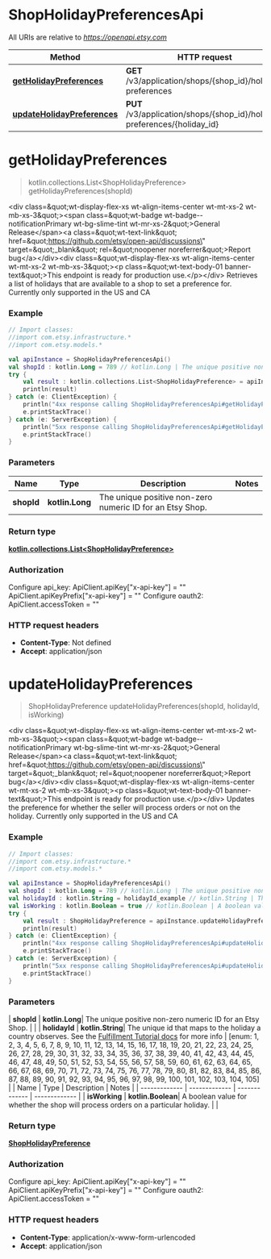 # ShopHolidayPreferencesApi

All URIs are relative to *https://openapi.etsy.com*

| Method | HTTP request | Description |
| ------------- | ------------- | ------------- |
| [**getHolidayPreferences**](ShopHolidayPreferencesApi.md#getHolidayPreferences) | **GET** /v3/application/shops/{shop_id}/holiday-preferences |  |
| [**updateHolidayPreferences**](ShopHolidayPreferencesApi.md#updateHolidayPreferences) | **PUT** /v3/application/shops/{shop_id}/holiday-preferences/{holiday_id} |  |


<a id="getHolidayPreferences"></a>
# **getHolidayPreferences**
> kotlin.collections.List&lt;ShopHolidayPreference&gt; getHolidayPreferences(shopId)



&lt;div class&#x3D;\&quot;wt-display-flex-xs wt-align-items-center wt-mt-xs-2 wt-mb-xs-3\&quot;&gt;&lt;span class&#x3D;\&quot;wt-badge wt-badge--notificationPrimary wt-bg-slime-tint wt-mr-xs-2\&quot;&gt;General Release&lt;/span&gt;&lt;a class&#x3D;\&quot;wt-text-link\&quot; href&#x3D;\&quot;https://github.com/etsy/open-api/discussions\&quot; target&#x3D;\&quot;_blank\&quot; rel&#x3D;\&quot;noopener noreferrer\&quot;&gt;Report bug&lt;/a&gt;&lt;/div&gt;&lt;div class&#x3D;\&quot;wt-display-flex-xs wt-align-items-center wt-mt-xs-2 wt-mb-xs-3\&quot;&gt;&lt;p class&#x3D;\&quot;wt-text-body-01 banner-text\&quot;&gt;This endpoint is ready for production use.&lt;/p&gt;&lt;/div&gt;  Retrieves a list of holidays that are available to a shop to set a preference for. Currently only supported in the US and CA

### Example
```kotlin
// Import classes:
//import com.etsy.infrastructure.*
//import com.etsy.models.*

val apiInstance = ShopHolidayPreferencesApi()
val shopId : kotlin.Long = 789 // kotlin.Long | The unique positive non-zero numeric ID for an Etsy Shop.
try {
    val result : kotlin.collections.List<ShopHolidayPreference> = apiInstance.getHolidayPreferences(shopId)
    println(result)
} catch (e: ClientException) {
    println("4xx response calling ShopHolidayPreferencesApi#getHolidayPreferences")
    e.printStackTrace()
} catch (e: ServerException) {
    println("5xx response calling ShopHolidayPreferencesApi#getHolidayPreferences")
    e.printStackTrace()
}
```

### Parameters
| Name | Type | Description  | Notes |
| ------------- | ------------- | ------------- | ------------- |
| **shopId** | **kotlin.Long**| The unique positive non-zero numeric ID for an Etsy Shop. | |

### Return type

[**kotlin.collections.List&lt;ShopHolidayPreference&gt;**](ShopHolidayPreference.md)

### Authorization


Configure api_key:
    ApiClient.apiKey["x-api-key"] = ""
    ApiClient.apiKeyPrefix["x-api-key"] = ""
Configure oauth2:
    ApiClient.accessToken = ""

### HTTP request headers

 - **Content-Type**: Not defined
 - **Accept**: application/json

<a id="updateHolidayPreferences"></a>
# **updateHolidayPreferences**
> ShopHolidayPreference updateHolidayPreferences(shopId, holidayId, isWorking)



&lt;div class&#x3D;\&quot;wt-display-flex-xs wt-align-items-center wt-mt-xs-2 wt-mb-xs-3\&quot;&gt;&lt;span class&#x3D;\&quot;wt-badge wt-badge--notificationPrimary wt-bg-slime-tint wt-mr-xs-2\&quot;&gt;General Release&lt;/span&gt;&lt;a class&#x3D;\&quot;wt-text-link\&quot; href&#x3D;\&quot;https://github.com/etsy/open-api/discussions\&quot; target&#x3D;\&quot;_blank\&quot; rel&#x3D;\&quot;noopener noreferrer\&quot;&gt;Report bug&lt;/a&gt;&lt;/div&gt;&lt;div class&#x3D;\&quot;wt-display-flex-xs wt-align-items-center wt-mt-xs-2 wt-mb-xs-3\&quot;&gt;&lt;p class&#x3D;\&quot;wt-text-body-01 banner-text\&quot;&gt;This endpoint is ready for production use.&lt;/p&gt;&lt;/div&gt;  Updates the preference for whether the seller will process orders or not on the holiday. Currently only supported in the US and CA

### Example
```kotlin
// Import classes:
//import com.etsy.infrastructure.*
//import com.etsy.models.*

val apiInstance = ShopHolidayPreferencesApi()
val shopId : kotlin.Long = 789 // kotlin.Long | The unique positive non-zero numeric ID for an Etsy Shop.
val holidayId : kotlin.String = holidayId_example // kotlin.String | The unique id that maps to the holiday a country observes. See the [Fulfillment Tutorial docs](https://developer.etsy.com/documentation/tutorials/fulfillment/#country-holidays) for more info
val isWorking : kotlin.Boolean = true // kotlin.Boolean | A boolean value for whether the shop will process orders on a particular holiday.
try {
    val result : ShopHolidayPreference = apiInstance.updateHolidayPreferences(shopId, holidayId, isWorking)
    println(result)
} catch (e: ClientException) {
    println("4xx response calling ShopHolidayPreferencesApi#updateHolidayPreferences")
    e.printStackTrace()
} catch (e: ServerException) {
    println("5xx response calling ShopHolidayPreferencesApi#updateHolidayPreferences")
    e.printStackTrace()
}
```

### Parameters
| **shopId** | **kotlin.Long**| The unique positive non-zero numeric ID for an Etsy Shop. | |
| **holidayId** | **kotlin.String**| The unique id that maps to the holiday a country observes. See the [Fulfillment Tutorial docs](https://developer.etsy.com/documentation/tutorials/fulfillment/#country-holidays) for more info | [enum: 1, 2, 3, 4, 5, 6, 7, 8, 9, 10, 11, 12, 13, 14, 15, 16, 17, 18, 19, 20, 21, 22, 23, 24, 25, 26, 27, 28, 29, 30, 31, 32, 33, 34, 35, 36, 37, 38, 39, 40, 41, 42, 43, 44, 45, 46, 47, 48, 49, 50, 51, 52, 53, 54, 55, 56, 57, 58, 59, 60, 61, 62, 63, 64, 65, 66, 67, 68, 69, 70, 71, 72, 73, 74, 75, 76, 77, 78, 79, 80, 81, 82, 83, 84, 85, 86, 87, 88, 89, 90, 91, 92, 93, 94, 95, 96, 97, 98, 99, 100, 101, 102, 103, 104, 105] |
| Name | Type | Description  | Notes |
| ------------- | ------------- | ------------- | ------------- |
| **isWorking** | **kotlin.Boolean**| A boolean value for whether the shop will process orders on a particular holiday. | |

### Return type

[**ShopHolidayPreference**](ShopHolidayPreference.md)

### Authorization


Configure api_key:
    ApiClient.apiKey["x-api-key"] = ""
    ApiClient.apiKeyPrefix["x-api-key"] = ""
Configure oauth2:
    ApiClient.accessToken = ""

### HTTP request headers

 - **Content-Type**: application/x-www-form-urlencoded
 - **Accept**: application/json

